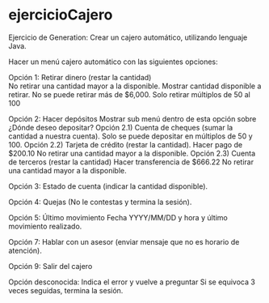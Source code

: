 # ejercicioCajero
Ejercicio de Generation: Crear un cajero automático, utilizando lenguaje Java. 

Hacer un menú cajero automático con las siguientes opciones: 

Opción 1: Retirar dinero (restar la cantidad)         
          No retirar una cantidad mayor a la disponible.
          Mostrar cantidad disponible a retirar.
          No se puede retirar más de $6,000.
          Solo retirar múltiplos de 50 al 100

Opción 2: Hacer depósitos
Mostrar sub menú dentro de esta opción sobre ¿Dónde deseo depositar?
Opción 2.1) Cuenta de cheques (sumar la cantidad a nuestra cuenta).
          Solo se puede depositar en múltiplos de 50 y 100.
Opción 2.2) Tarjeta de crédito (restar la cantidad).
          Hacer pago de $200.10
          No retirar una cantidad mayor a la disponible.
Opción 2.3) Cuenta de terceros (restar la cantidad)
          Hacer transferencia de $666.22
          No retirar una cantidad mayor a la disponible.
          
Opción 3: Estado de cuenta (indicar la cantidad disponible).

Opción 4: Quejas (No le contestas y termina la sesión).
 
Opción 5: Último movimiento
          Fecha YYYY/MM/DD y hora y último movimiento realizado.
          
Opción 7: Hablar con un asesor (enviar mensaje que no es horario de atención).

Opción 9: Salir del cajero

Opción desconocida: Indica el error y vuelve a preguntar
          Si se equivoca 3 veces seguidas, termina la sesión.
